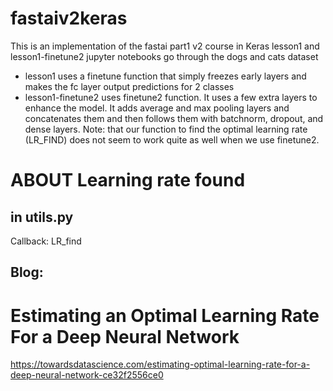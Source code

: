 # fastaiv2keras
This is an implementation of the fastai part1 v2 course in Keras
lesson1 and lesson1-finetune2 jupyter notebooks go through the dogs and cats dataset

- lesson1 uses a finetune function that simply freezes early layers and makes the fc layer output predictions for 2 classes
- lesson1-finetune2 uses finetune2 function.  It uses a few extra layers to enhance the model.  It adds average and max pooling layers and concatenates them and then follows them with batchnorm, dropout, and dense layers.  Note: that our function to find the optimal learning rate (LR_FIND) does not seem to work quite as well when we use finetune2.

# ABOUT Learning rate found
## in utils.py
Callback: LR_find
## Blog: 
# Estimating an Optimal Learning Rate For a Deep Neural Network
https://towardsdatascience.com/estimating-optimal-learning-rate-for-a-deep-neural-network-ce32f2556ce0
